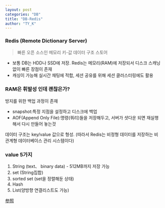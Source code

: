 ```yaml
---
layout: post
categories: "DB"
title: "DB-Redis"
author: "TY_K"
---
```


### Redis (Remote Dictionary Server)

> 빠른 오픈 소스인 메모리 키-값 데이터 구조 스토어

* 보통 DB는 HDD나 SSD에 저장. Redis는 메모리(RAM)에 저장되서 디스크 스캐닝 없이 빠른 장점이 존재
* 캐싱이 가능해 실시간 채팅에 적합, 세션 공유를 위해 세션 클러스터링에도 활용

### RAM은 휘발성 인데 괜찮은가?

방지를 위한 백업 과정이 존재

* snapshot:특정 지점을 설정하고 디스크에 백업
* AOF(Append Only File):명령(쿼리)들을 저장해두고, 서버가 셧다운 되면 재실행해서 다시 만들어 놓는것

데이터 구조는 key/value 값으로 형성. (따라서 Redis는 비정형 데이터를 저장하는 비관계형 데이터베이스 관리 시스템이다)

### value 5가지

1. String (text、 binary data) - 512MB까지 저장 가능
2. set (String집합)
3. sorted set (set을 정렬해둔 상태)
4. Hash
5. List(양방향 연결리스트도 가능)

[参照][Redis]

[Redis]: https://github.com/gyoogle/tech-interview-for-developer/blob/master/Computer%20Science/Database/Redis.md "Redis"